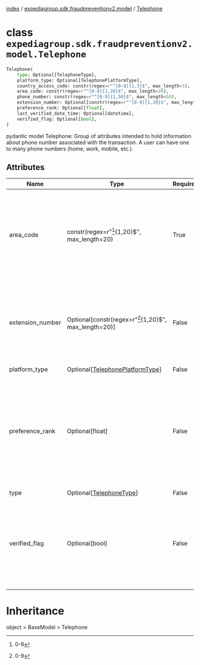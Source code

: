 [index](index.md) /
[expediagroup.sdk.fraudpreventionv2.model](expediagroup.sdk.fraudpreventionv2.model.md)
/ [Telephone](Telephone.md)

# class `expediagroup.sdk.fraudpreventionv2.model.Telephone`

```python
Telephone(
    type: Optional[TelephoneType],
    platform_type: Optional[TelephonePlatformType],
    country_access_code: constr(regex=r"^[0-9]{1,3}$", max_length=3),
    area_code: constr(regex=r"^[0-9]{1,20}$", max_length=20),
    phone_number: constr(regex=r"^[0-9]{1,50}$", max_length=50),
    extension_number: Optional[constr(regex=r"^[0-9]{1,20}$", max_length=20)],
    preference_rank: Optional[float],
    last_verified_date_time: Optional[datetime],
    verified_flag: Optional[bool],
)
```

pydantic model Telephone: Group of attributes intended to hold
information about phone number associated with the transaction. A user
can have one to many phone numbers (home, work, mobile, etc.).

## Attributes

| Name             | Type                                                          | Required | Description                                                                                                                                                                |
| ---------------- | ------------------------------------------------------------- | -------- | -------------------------------------------------------------------------------------------------------------------------------------------------------------------------- |
| area_code        | constr(regex=r”[^1]{1,20}$", max_length=20)                   | True     | A number prefixed to an individual telephone number: used in making long-distance calls. Does not include symbols, spaces, or leading zeros.                               |
| extension_number | Optional\[constr(regex=r”[^2]{1,20}$", max_length=20)\]       | False    | The number used to reach an individual once a phone connection is established. Does not include symbols, spaces, or leading zeros.                                         |
| platform_type    | Optional\[[TelephonePlatformType](TelephonePlatformType.md)\] | False    | …                                                                                                                                                                          |
| preference_rank  | Optional\[float\]                                             | False    | Ranking of order of user preference for contact via text (if type is Mobile) or voice. `0` means no preference. `1` is the primary phone, `2` is the secondary phone, etc. |
| type             | Optional\[[TelephoneType](TelephoneType.md)\]                 | False    | …                                                                                                                                                                          |
| verified_flag    | Optional\[bool\]                                              | False    | Flag indicating whether user passed validation of possession of their phone number via a text or voice multi factor authentication challenge.                              |

# Inheritance

object > BaseModel > Telephone

[^1]: 0-9

[^2]: 0-9
